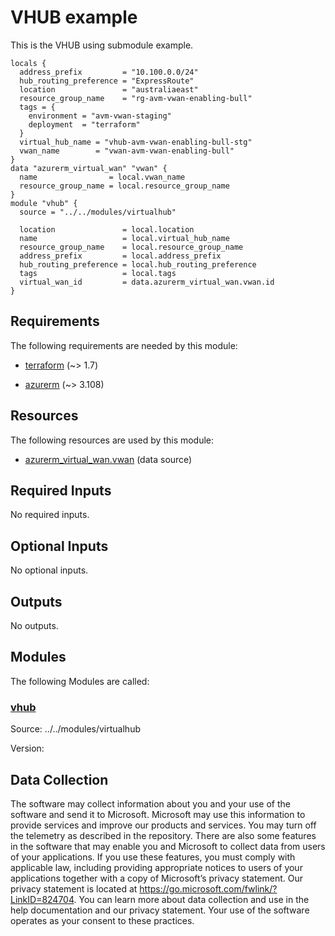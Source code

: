 <!-- BEGIN_TF_DOCS -->
# VHUB example

This is the VHUB using submodule example.

```hcl
locals {
  address_prefix         = "10.100.0.0/24"
  hub_routing_preference = "ExpressRoute"
  location               = "australiaeast"
  resource_group_name    = "rg-avm-vwan-enabling-bull"
  tags = {
    environment = "avm-vwan-staging"
    deployment  = "terraform"
  }
  virtual_hub_name = "vhub-avm-vwan-enabling-bull-stg"
  vwan_name        = "vwan-avm-vwan-enabling-bull"
}
data "azurerm_virtual_wan" "vwan" {
  name                = local.vwan_name
  resource_group_name = local.resource_group_name
}
module "vhub" {
  source = "../../modules/virtualhub"

  location               = local.location
  name                   = local.virtual_hub_name
  resource_group_name    = local.resource_group_name
  address_prefix         = local.address_prefix
  hub_routing_preference = local.hub_routing_preference
  tags                   = local.tags
  virtual_wan_id         = data.azurerm_virtual_wan.vwan.id
}
```

<!-- markdownlint-disable MD033 -->
## Requirements

The following requirements are needed by this module:

- <a name="requirement_terraform"></a> [terraform](#requirement\_terraform) (~> 1.7)

- <a name="requirement_azurerm"></a> [azurerm](#requirement\_azurerm) (~> 3.108)

## Resources

The following resources are used by this module:

- [azurerm_virtual_wan.vwan](https://registry.terraform.io/providers/hashicorp/azurerm/latest/docs/data-sources/virtual_wan) (data source)

<!-- markdownlint-disable MD013 -->
## Required Inputs

No required inputs.

## Optional Inputs

No optional inputs.

## Outputs

No outputs.

## Modules

The following Modules are called:

### <a name="module_vhub"></a> [vhub](#module\_vhub)

Source: ../../modules/virtualhub

Version:

<!-- markdownlint-disable-next-line MD041 -->
## Data Collection

The software may collect information about you and your use of the software and send it to Microsoft. Microsoft may use this information to provide services and improve our products and services. You may turn off the telemetry as described in the repository. There are also some features in the software that may enable you and Microsoft to collect data from users of your applications. If you use these features, you must comply with applicable law, including providing appropriate notices to users of your applications together with a copy of Microsoft’s privacy statement. Our privacy statement is located at <https://go.microsoft.com/fwlink/?LinkID=824704>. You can learn more about data collection and use in the help documentation and our privacy statement. Your use of the software operates as your consent to these practices.
<!-- END_TF_DOCS -->